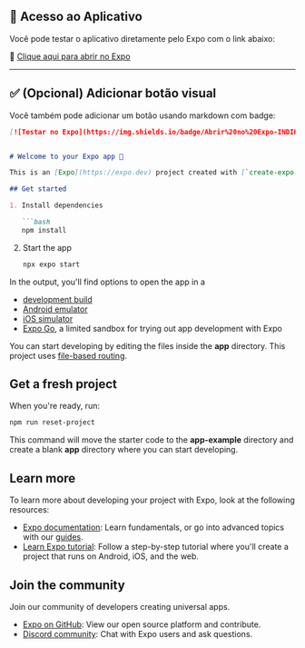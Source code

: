 ## 📲 Acesso ao Aplicativo

Você pode testar o aplicativo diretamente pelo Expo com o link abaixo:

🔗 [Clique aqui para abrir no Expo](https://expo.dev/accounts/mayconasd/projects/INDIKA_OFICIAL/builds/a04128c3-ea63-4c8c-8d8a-e4ddb2771cd1)

---

## ✅ (Opcional) Adicionar botão visual

Você também pode adicionar um botão usando markdown com badge:

```markdown
[![Testar no Expo](https://img.shields.io/badge/Abrir%20no%20Expo-INDIKA_OFICIAL-blue?style=for-the-badge&logo=expo)](https://expo.dev/accounts/mayconasd/projects/INDIKA_OFICIAL/builds/a04128c3-ea63-4c8c-8d8a-e4ddb2771cd1)


# Welcome to your Expo app 👋

This is an [Expo](https://expo.dev) project created with [`create-expo-app`](https://www.npmjs.com/package/create-expo-app).

## Get started

1. Install dependencies

   ```bash
   npm install
   ```

2. Start the app

   ```bash
   npx expo start
   ```

In the output, you'll find options to open the app in a

- [development build](https://docs.expo.dev/develop/development-builds/introduction/)
- [Android emulator](https://docs.expo.dev/workflow/android-studio-emulator/)
- [iOS simulator](https://docs.expo.dev/workflow/ios-simulator/)
- [Expo Go](https://expo.dev/go), a limited sandbox for trying out app development with Expo

You can start developing by editing the files inside the **app** directory. This project uses [file-based routing](https://docs.expo.dev/router/introduction).

## Get a fresh project

When you're ready, run:

```bash
npm run reset-project
```

This command will move the starter code to the **app-example** directory and create a blank **app** directory where you can start developing.

## Learn more

To learn more about developing your project with Expo, look at the following resources:

- [Expo documentation](https://docs.expo.dev/): Learn fundamentals, or go into advanced topics with our [guides](https://docs.expo.dev/guides).
- [Learn Expo tutorial](https://docs.expo.dev/tutorial/introduction/): Follow a step-by-step tutorial where you'll create a project that runs on Android, iOS, and the web.

## Join the community

Join our community of developers creating universal apps.

- [Expo on GitHub](https://github.com/expo/expo): View our open source platform and contribute.
- [Discord community](https://chat.expo.dev): Chat with Expo users and ask questions.
